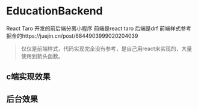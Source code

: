# EducationBackend
  React Taro 开发的前后端分离小程序 前端是react taro 后端是drf
  前端样式参考掘金的https://juejin.cn/post/6844903999020204039
  > 仅仅是前端样式，代码实现完全没有参考，是自己用react来实现的，大量使用到箭头函数。
## c端实现效果
## 后台效果
